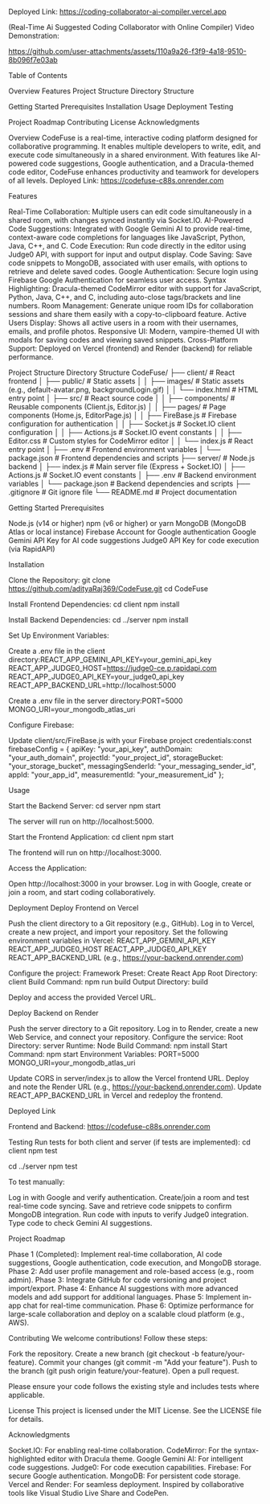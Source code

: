 
Deployed Link:    https://coding-collaborator-ai-compiler.vercel.app



(Real-Time Ai Suggested Coding Collaborator with Online Compiler)
Video Demonstration:

https://github.com/user-attachments/assets/110a9a26-f3f9-4a18-9510-8b096f7e03ab

Table of Contents

Overview
Features
Project Structure
Directory Structure


Getting Started
Prerequisites
Installation
Usage
Deployment
Testing


Project Roadmap
Contributing
License
Acknowledgments


Overview
CodeFuse is a real-time, interactive coding platform designed for collaborative programming. It enables multiple developers to write, edit, and execute code simultaneously in a shared environment. With features like AI-powered code suggestions, Google authentication, and a Dracula-themed code editor, CodeFuse enhances productivity and teamwork for developers of all levels.
Deployed Link: https://codefuse-c88s.onrender.com

Features

Real-Time Collaboration: Multiple users can edit code simultaneously in a shared room, with changes synced instantly via Socket.IO.
AI-Powered Code Suggestions: Integrated with Google Gemini AI to provide real-time, context-aware code completions for languages like JavaScript, Python, Java, C++, and C.
Code Execution: Run code directly in the editor using Judge0 API, with support for input and output display.
Code Saving: Save code snippets to MongoDB, associated with user emails, with options to retrieve and delete saved codes.
Google Authentication: Secure login using Firebase Google Authentication for seamless user access.
Syntax Highlighting: Dracula-themed CodeMirror editor with support for JavaScript, Python, Java, C++, and C, including auto-close tags/brackets and line numbers.
Room Management: Generate unique room IDs for collaboration sessions and share them easily with a copy-to-clipboard feature.
Active Users Display: Shows all active users in a room with their usernames, emails, and profile photos.
Responsive UI: Modern, vampire-themed UI with modals for saving codes and viewing saved snippets.
Cross-Platform Support: Deployed on Vercel (frontend) and Render (backend) for reliable performance.


Project Structure
Directory Structure
CodeFuse/
├── client/                     # React frontend
│   ├── public/                 # Static assets
│   │   ├── images/             # Static assets (e.g., default-avatar.png, backgroundLogin.gif)
│   │   └── index.html          # HTML entry point
│   ├── src/                    # React source code
│   │   ├── components/         # Reusable components (Client.js, Editor.js)
│   │   ├── pages/              # Page components (Home.js, EditorPage.js)
│   │   ├── FireBase.js         # Firebase configuration for authentication
│   │   ├── Socket.js           # Socket.IO client configuration
│   │   ├── Actions.js          # Socket.IO event constants
│   │   ├── Editor.css          # Custom styles for CodeMirror editor
│   │   └── index.js            # React entry point
│   ├── .env                    # Frontend environment variables
│   └── package.json            # Frontend dependencies and scripts
├── server/                     # Node.js backend
│   ├── index.js                # Main server file (Express + Socket.IO)
│   ├── Actions.js              # Socket.IO event constants
│   ├── .env                    # Backend environment variables
│   └── package.json            # Backend dependencies and scripts
├── .gitignore                  # Git ignore file
└── README.md                   # Project documentation


Getting Started
Prerequisites

Node.js (v14 or higher)
npm (v6 or higher) or yarn
MongoDB (MongoDB Atlas or local instance)
Firebase Account for Google authentication
Google Gemini API Key for AI code suggestions
Judge0 API Key for code execution (via RapidAPI)

Installation

Clone the Repository:
git clone https://github.com/adityaRaj369/CodeFuse.git
cd CodeFuse


Install Frontend Dependencies:
cd client
npm install


Install Backend Dependencies:
cd ../server
npm install


Set Up Environment Variables:

Create a .env file in the client directory:REACT_APP_GEMINI_API_KEY=your_gemini_api_key
REACT_APP_JUDGE0_HOST=https://judge0-ce.p.rapidapi.com
REACT_APP_JUDGE0_API_KEY=your_judge0_api_key
REACT_APP_BACKEND_URL=http://localhost:5000


Create a .env file in the server directory:PORT=5000
MONGO_URI=your_mongodb_atlas_uri




Configure Firebase:

Update client/src/FireBase.js with your Firebase project credentials:const firebaseConfig = {
  apiKey: "your_api_key",
  authDomain: "your_auth_domain",
  projectId: "your_project_id",
  storageBucket: "your_storage_bucket",
  messagingSenderId: "your_messaging_sender_id",
  appId: "your_app_id",
  measurementId: "your_measurement_id"
};





Usage

Start the Backend Server:
cd server
npm start

The server will run on http://localhost:5000.

Start the Frontend Application:
cd client
npm start

The frontend will run on http://localhost:3000.

Access the Application:

Open http://localhost:3000 in your browser.
Log in with Google, create or join a room, and start coding collaboratively.



Deployment
Deploy Frontend on Vercel

Push the client directory to a Git repository (e.g., GitHub).
Log in to Vercel, create a new project, and import your repository.
Set the following environment variables in Vercel:
REACT_APP_GEMINI_API_KEY
REACT_APP_JUDGE0_HOST
REACT_APP_JUDGE0_API_KEY
REACT_APP_BACKEND_URL (e.g., https://your-backend.onrender.com)


Configure the project:
Framework Preset: Create React App
Root Directory: client
Build Command: npm run build
Output Directory: build


Deploy and access the provided Vercel URL.

Deploy Backend on Render

Push the server directory to a Git repository.
Log in to Render, create a new Web Service, and connect your repository.
Configure the service:
Root Directory: server
Runtime: Node
Build Command: npm install
Start Command: npm start
Environment Variables:
PORT=5000
MONGO_URI=your_mongodb_atlas_uri




Update CORS in server/index.js to allow the Vercel frontend URL.
Deploy and note the Render URL (e.g., https://your-backend.onrender.com).
Update REACT_APP_BACKEND_URL in Vercel and redeploy the frontend.

Deployed Link

Frontend and Backend: https://codefuse-c88s.onrender.com

Testing
Run tests for both client and server (if tests are implemented):
cd client
npm test

cd ../server
npm test

To test manually:

Log in with Google and verify authentication.
Create/join a room and test real-time code syncing.
Save and retrieve code snippets to confirm MongoDB integration.
Run code with inputs to verify Judge0 integration.
Type code to check Gemini AI suggestions.


Project Roadmap

Phase 1 (Completed): Implement real-time collaboration, AI code suggestions, Google authentication, code execution, and MongoDB storage.
Phase 2: Add user profile management and role-based access (e.g., room admin).
Phase 3: Integrate GitHub for code versioning and project import/export.
Phase 4: Enhance AI suggestions with more advanced models and add support for additional languages.
Phase 5: Implement in-app chat for real-time communication.
Phase 6: Optimize performance for large-scale collaboration and deploy on a scalable cloud platform (e.g., AWS).


Contributing
We welcome contributions! Follow these steps:

Fork the repository.
Create a new branch (git checkout -b feature/your-feature).
Commit your changes (git commit -m "Add your feature").
Push to the branch (git push origin feature/your-feature).
Open a pull request.

Please ensure your code follows the existing style and includes tests where applicable.

License
This project is licensed under the MIT License. See the LICENSE file for details.

Acknowledgments

Socket.IO: For enabling real-time collaboration.
CodeMirror: For the syntax-highlighted editor with Dracula theme.
Google Gemini AI: For intelligent code suggestions.
Judge0: For code execution capabilities.
Firebase: For secure Google authentication.
MongoDB: For persistent code storage.
Vercel and Render: For seamless deployment.
Inspired by collaborative tools like Visual Studio Live Share and CodePen.

